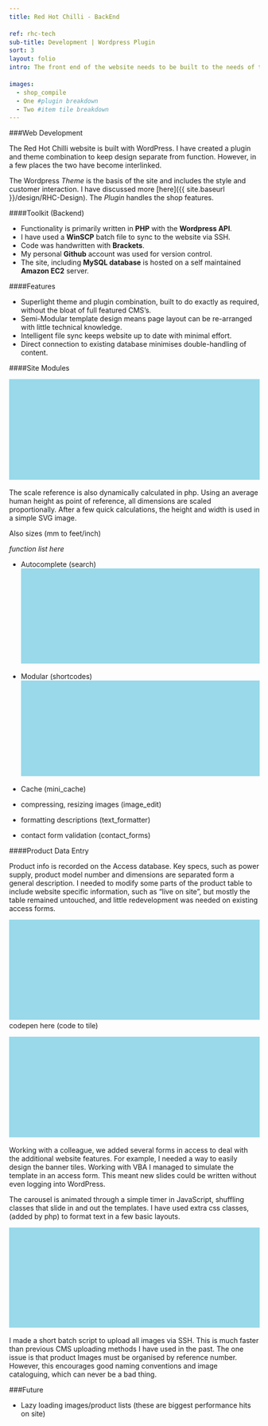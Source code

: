 ```yaml
---
title: Red Hot Chilli - BackEnd

ref: rhc-tech
sub-title: Development | Wordpress Plugin
sort: 3
layout: folio
intro: The front end of the website needs to be built to the needs of the customer. The back end is built to speed up data entry of the company, as well as optimise site performance.

images:
  - shop_compile
  - One #plugin breakdown
  - Two #item tile breakdown
---
```


###Web Development

The Red Hot Chilli website is built with WordPress. I have created a plugin and theme combination to keep design separate from function. However, in a few places the two have become interlinked.

The Wordpress _Theme_ is the basis of the site and includes the style and customer interaction. I have discussed more [here]({{ site.baseurl }}/design/RHC-Design). The _Plugin_ handles the shop features.

####Toolkit (Backend)

- Functionality is primarily written in **PHP** with the **Wordpress API**.
- I have used a **WinSCP** batch file to sync to the website via SSH.
- Code was handwritten with **Brackets**.
- My personal **Github** account was used for version control.
- The site, including **MySQL database** is hosted on a self maintained **Amazon EC2** server.

####Features

- Superlight theme and plugin combination, built to do exactly as required, without the bloat of full featured CMS’s.
- Semi-Modular template design means page layout can be re-arranged with little technical knowledge.
- Intelligent file sync keeps website up to date with minimal effort.
- Direct connection to existing database minimises double-handling of content.

####Site Modules

![scale reference, technical](/images/placeholder.png)

The scale reference is also dynamically calculated in php. Using an average human height as point of reference, all dimensions are scaled proportionally. After a few quick calculations, the height and width is used in a simple SVG image.

Also sizes (mm to feet/inch)

_function list here_

- Autocomplete (search)
![Autocomplete](/images/placeholder.png)

- Modular (shortcodes)
![Modular text](/images/placeholder.png)

- Cache (mini_cache)
- compressing, resizing images (image_edit)
- formatting descriptions (text_formatter)
- contact form validation (contact_forms)

####Product Data Entry

Product info is recorded on the Access database. Key specs, such as power supply, product model number and dimensions are separated form a general description. I needed to modify some parts of the product table to include website specific information, such as “live on site”, but mostly the table remained untouched, and little redevelopment was needed on existing access forms.

![codepen](/images/placeholder.png)
codepen here (code to tile)

![access to website editor(carousel)](/images/placeholder.png)

Working with a colleague, we added several forms in access to deal with the additional website features. For example, I needed a way to easily design the banner tiles. Working with VBA I managed to simulate the template in an access form. This meant new slides could be written without even logging into WordPress.

The carousel is animated through a simple timer in JavaScript, shuffling classes that slide in and out the templates. I have used extra css classes, (added by php) to format text in a few basic layouts.

![images to site](/images/placeholder.png)

I made a short batch script to upload all images via SSH. This is much faster than previous CMS uploading methods I have used in the past. The one issue is that product Images must be organised by reference number. However, this encourages good naming conventions and image cataloguing, which can never be a bad thing.


###Future
- Lazy loading images/product lists (these are biggest performance hits on site)

